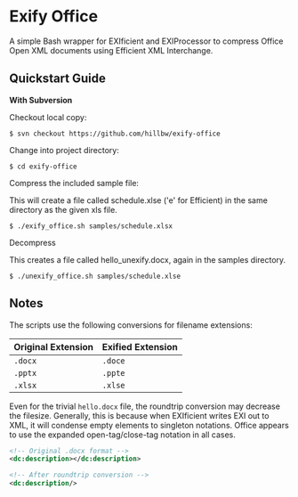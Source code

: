 # Exify Office
A simple Bash wrapper for EXIficient and EXIProcessor to compress Office Open XML documents using Efficient XML Interchange.

## Quickstart Guide

__With Subversion__

Checkout local copy:

```
$ svn checkout https://github.com/hillbw/exify-office
```

Change into project directory:

```
$ cd exify-office
```

Compress the included sample file:

This will create a file called schedule.xlse ('e' for Efficient) in the same directory as the given xls file.

```
$ ./exify_office.sh samples/schedule.xlsx
```

Decompress

This creates a file called hello_unexify.docx, again in the samples directory.

```
$ ./unexify_office.sh samples/schedule.xlse
```

## Notes

The scripts use the following conversions for filename extensions:

| Original Extension | Exified Extension |
|--------------------|-------------------|
| `.docx`            | `.doce`           |
| `.pptx`            | `.ppte`           |
| `.xlsx`            | `.xlse`           |

Even for the trivial `hello.docx` file, the roundtrip conversion may decrease the filesize. Generally, this is because when EXIficient writes EXI out to XML, it will condense empty elements to singleton notations. Office appears to use the expanded open-tag/close-tag notation in all cases.

```xml
<!-- Original .docx format -->
<dc:description></dc:description>

<!-- After roundtrip conversion -->
<dc:description/>
```